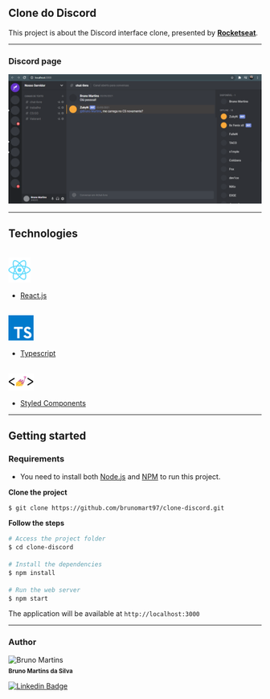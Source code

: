 ## Clone do Discord

This project is about the Discord interface clone, presented by **[Rocketseat](https://github.com/Rocketseat)**.

---

### Discord page

![Discord preview](.github/screenshot1.png)

---

## Technologies

<div align="start">
  <br />
  <img src=".github/reactjs.png" alt="Technologies used">
</div>

- [React.js](https://reactjs.org/)

<div align="start">
  <br />
  <img src=".github/typescript.png" alt="Technologies used">
</div>

- [Typescript](https://www.typescriptlang.org/)

<div align="start">
  <br />
  <img src=".github/styled-components.png" alt="Technologies used">
</div>

- [Styled Components](https://styled-components.com/)

---

## Getting started

### Requirements

- You need to install both [Node.js](https://nodejs.org/en/download/) and [NPM](https://www.npmjs.com/) to run this project.

**Clone the project**

```bash
$ git clone https://github.com/brunomart97/clone-discord.git
```

**Follow the steps**

```bash
# Access the project folder
$ cd clone-discord

# Install the dependencies
$ npm install

# Run the web server
$ npm start
```

The application will be available at `http://localhost:3000`

---

### Author

<p>
    <img src="https://avatars.githubusercontent.com/u/67600534?s=400&u=f18f738419f1c958e360233276004077724791ec&v=4" width="100px;" alt="Bruno Martins"/>
    <br />
    <sub><strong>Bruno Martins da Silva</strong></sub>
</p>

[![Linkedin Badge](https://img.shields.io/badge/-linkedin-blue?style=flat&logo=Linkedin&logoColor=white&link=https://www.linkedin.com/in/brunomart97/)](https://www.linkedin.com/in/brunomart97/)